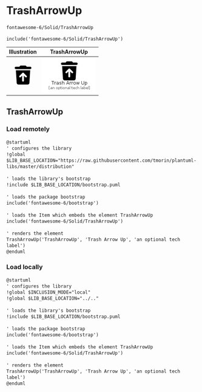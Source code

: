 # TrashArrowUp


```text
fontawesome-6/Solid/TrashArrowUp
```

```text
include('fontawesome-6/Solid/TrashArrowUp')
```



| Illustration | TrashArrowUp |
| :---: | :---: |
| ![illustration for Illustration](../../fontawesome-6/Solid/TrashArrowUp.png) | ![illustration for TrashArrowUp](../../fontawesome-6/Solid/TrashArrowUp.Local.png) |




## TrashArrowUp

### Load remotely
```plantuml
@startuml
' configures the library
!global $LIB_BASE_LOCATION="https://raw.githubusercontent.com/tmorin/plantuml-libs/master/distribution"

' loads the library's bootstrap
!include $LIB_BASE_LOCATION/bootstrap.puml

' loads the package bootstrap
include('fontawesome-6/bootstrap')

' loads the Item which embeds the element TrashArrowUp
include('fontawesome-6/Solid/TrashArrowUp')

' renders the element
TrashArrowUp('TrashArrowUp', 'Trash Arrow Up', 'an optional tech label')
@enduml
```

### Load locally
```plantuml
@startuml
' configures the library
!global $INCLUSION_MODE="local"
!global $LIB_BASE_LOCATION="../.."

' loads the library's bootstrap
!include $LIB_BASE_LOCATION/bootstrap.puml

' loads the package bootstrap
include('fontawesome-6/bootstrap')

' loads the Item which embeds the element TrashArrowUp
include('fontawesome-6/Solid/TrashArrowUp')

' renders the element
TrashArrowUp('TrashArrowUp', 'Trash Arrow Up', 'an optional tech label')
@enduml
```

